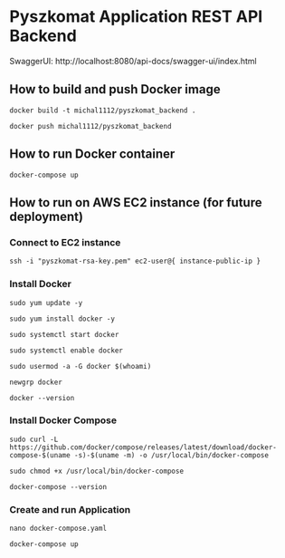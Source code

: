 # Pyszkomat Application REST API Backend

SwaggerUI: http://localhost:8080/api-docs/swagger-ui/index.html

## How to build and push Docker image

`docker build -t michal1112/pyszkomat_backend .`

`docker push michal1112/pyszkomat_backend`

## How to run Docker container

`docker-compose up`

## How to run on AWS EC2 instance (for future deployment)

### Connect to EC2 instance

`ssh -i "pyszkomat-rsa-key.pem" ec2-user@{ instance-public-ip }`

### Install Docker

`sudo yum update -y`

`sudo yum install docker -y`

`sudo systemctl start docker`

`sudo systemctl enable docker`

`sudo usermod -a -G docker $(whoami)`

`newgrp docker`

`docker --version`

### Install Docker Compose

`sudo curl -L https://github.com/docker/compose/releases/latest/download/docker-compose-$(uname -s)-$(uname -m) -o /usr/local/bin/docker-compose`

`sudo chmod +x /usr/local/bin/docker-compose`

`docker-compose --version`

### Create and run Application

`nano docker-compose.yaml`

`docker-compose up`